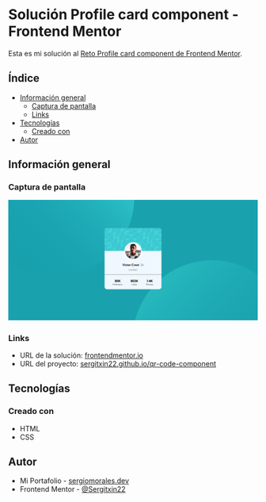 # Solución Profile card component - Frontend Mentor 

Esta es mi solución al [Reto Profile card component de Frontend Mentor](https://www.frontendmentor.io/challenges/profile-card-component-cfArpWshJ).

## Índice

- [Información general](#información-general)
  - [Captura de pantalla](#captura-de-pantalla)
  - [Links](#links)
- [Tecnologías](#tecnologías)
  - [Creado con](#creado-con)
- [Autor](#autor)

## Información general

### Captura de pantalla

![](./images/screenshot.png)

### Links

- URL de la solución: [frontendmentor.io](https://www.frontendmentor.io/solutions/order-sumary-component-using-html-and-css-5h125pUav)
- URL del proyecto: [sergitxin22.github.io/qr-code-component](https://sergitxin22.github.io/order-summary-component/)

## Tecnologías

### Creado con

- HTML
- CSS

## Autor

- Mi Portafolio - [sergiomorales.dev](https://sergiomorales.dev)
- Frontend Mentor - [@Sergitxin22](https://www.frontendmentor.io/profile/Sergitxin22)